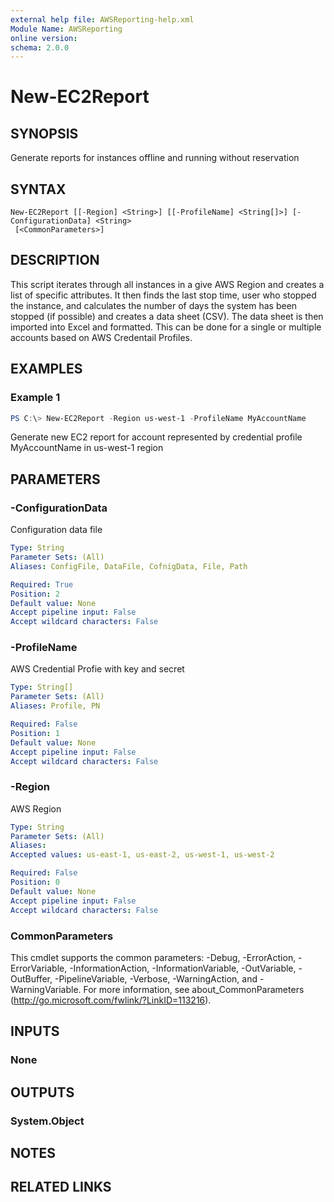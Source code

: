 ```yaml
---
external help file: AWSReporting-help.xml
Module Name: AWSReporting
online version:
schema: 2.0.0
---
```


# New-EC2Report

## SYNOPSIS
Generate reports for instances offline and running without reservation

## SYNTAX

```
New-EC2Report [[-Region] <String>] [[-ProfileName] <String[]>] [-ConfigurationData] <String>
 [<CommonParameters>]
```

## DESCRIPTION
This script iterates through all instances in a give AWS Region and creates a list of specific attributes.
 It then finds the last stop time, user who stopped the instance, and calculates the number of days the
 system has been stopped (if possible) and creates a data sheet (CSV). The data sheet is then imported
 into Excel and formatted.  This can be done for a single or multiple accounts based on AWS Credentail Profiles.

## EXAMPLES

### Example 1
```powershell
PS C:\> New-EC2Report -Region us-west-1 -ProfileName MyAccountName
```

Generate new EC2 report for account represented by credential profile MyAccountName in us-west-1 region

## PARAMETERS

### -ConfigurationData
Configuration data file

```yaml
Type: String
Parameter Sets: (All)
Aliases: ConfigFile, DataFile, CofnigData, File, Path

Required: True
Position: 2
Default value: None
Accept pipeline input: False
Accept wildcard characters: False
```

### -ProfileName
AWS Credential Profie with key and secret

```yaml
Type: String[]
Parameter Sets: (All)
Aliases: Profile, PN

Required: False
Position: 1
Default value: None
Accept pipeline input: False
Accept wildcard characters: False
```

### -Region
AWS Region

```yaml
Type: String
Parameter Sets: (All)
Aliases:
Accepted values: us-east-1, us-east-2, us-west-1, us-west-2

Required: False
Position: 0
Default value: None
Accept pipeline input: False
Accept wildcard characters: False
```

### CommonParameters
This cmdlet supports the common parameters: -Debug, -ErrorAction, -ErrorVariable, -InformationAction, -InformationVariable, -OutVariable, -OutBuffer, -PipelineVariable, -Verbose, -WarningAction, and -WarningVariable.
For more information, see about_CommonParameters (http://go.microsoft.com/fwlink/?LinkID=113216).

## INPUTS

### None
## OUTPUTS

### System.Object
## NOTES

## RELATED LINKS
